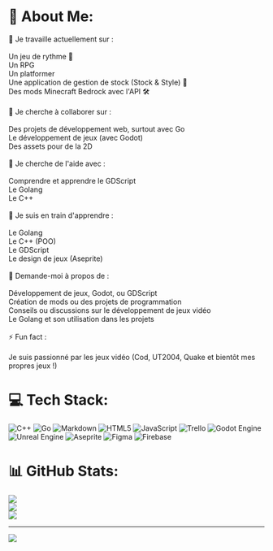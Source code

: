 # 💫 About Me:
🔭 Je travaille actuellement sur :<br><br>    Un jeu de rythme 🎵<br>    Un RPG<br>    Un platformer<br>    Une application de gestion de stock (Stock & Style) 👕<br>    Des mods Minecraft Bedrock avec l'API 🛠️<br><br>👯 Je cherche à collaborer sur :<br><br>    Des projets de développement web, surtout avec Go<br>    Le développement de jeux (avec Godot)<br>    Des assets pour de la 2D<br><br>🤝 Je cherche de l'aide avec :<br><br>    Comprendre et apprendre le GDScript<br>    Le Golang<br>    Le C++<br><br>🌱 Je suis en train d'apprendre :<br><br>    Le Golang<br>    Le C++ (POO)<br>    Le GDScript<br>    Le design de jeux (Aseprite)<br><br>💬 Demande-moi à propos de :<br><br>    Développement de jeux, Godot, ou GDScript<br>    Création de mods ou des projets de programmation<br>    Conseils ou discussions sur le développement de jeux vidéo<br>    Le Golang et son utilisation dans les projets<br><br>⚡ Fun fact :<br><br>    Je suis passionné par les jeux vidéo (Cod, UT2004, Quake et bientôt mes propres jeux !)


# 💻 Tech Stack:
![C++](https://img.shields.io/badge/c++-%2300599C.svg?style=for-the-badge&logo=c%2B%2B&logoColor=white) ![Go](https://img.shields.io/badge/go-%2300ADD8.svg?style=for-the-badge&logo=go&logoColor=white) ![Markdown](https://img.shields.io/badge/markdown-%23000000.svg?style=for-the-badge&logo=markdown&logoColor=white) ![HTML5](https://img.shields.io/badge/html5-%23E34F26.svg?style=for-the-badge&logo=html5&logoColor=white) ![JavaScript](https://img.shields.io/badge/javascript-%23323330.svg?style=for-the-badge&logo=javascript&logoColor=%23F7DF1E) ![Trello](https://img.shields.io/badge/Trello-%23026AA7.svg?style=for-the-badge&logo=Trello&logoColor=white) ![Godot Engine](https://img.shields.io/badge/GODOT-%23FFFFFF.svg?style=for-the-badge&logo=godot-engine) ![Unreal Engine](https://img.shields.io/badge/unrealengine-%23313131.svg?style=for-the-badge&logo=unrealengine&logoColor=white) ![Aseprite](https://img.shields.io/badge/Aseprite-FFFFFF?style=for-the-badge&logo=Aseprite&logoColor=#7D929E) ![Figma](https://img.shields.io/badge/figma-%23F24E1E.svg?style=for-the-badge&logo=figma&logoColor=white) ![Firebase](https://img.shields.io/badge/firebase-a08021?style=for-the-badge&logo=firebase&logoColor=ffcd34)
# 📊 GitHub Stats:
![](https://github-readme-stats.vercel.app/api?username=Demon-ut&theme=default&hide_border=false&include_all_commits=false&count_private=false)<br/>
![](https://github-readme-streak-stats.herokuapp.com/?user=Demon-ut&theme=default&hide_border=false)<br/>
![](https://github-readme-stats.vercel.app/api/top-langs/?username=Demon-ut&theme=default&hide_border=false&include_all_commits=false&count_private=false&layout=compact)

---
[![](https://visitcount.itsvg.in/api?id=Demon-ut&icon=0&color=12)](https://visitcount.itsvg.in)

<!-- Proudly created with GPRM ( https://gprm.itsvg.in ) -->
